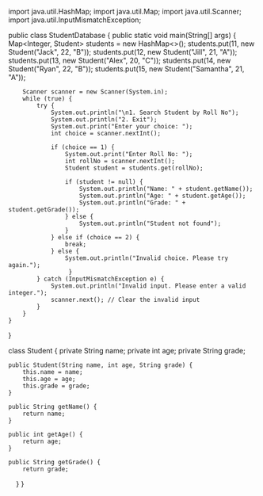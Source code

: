 import java.util.HashMap;
import java.util.Map;
import java.util.Scanner;
import java.util.InputMismatchException;

public class StudentDatabase {
    public static void main(String[] args) {
        Map<Integer, Student> students = new HashMap<>();
        students.put(11, new Student("Jack", 22, "B"));
        students.put(12, new Student("Jill", 21, "A"));
        students.put(13, new Student("Alex", 20, "C"));
        students.put(14, new Student("Ryan", 22, "B"));
        students.put(15, new Student("Samantha", 21, "A"));

        Scanner scanner = new Scanner(System.in);
        while (true) {
            try {
                System.out.println("\n1. Search Student by Roll No");
                System.out.println("2. Exit");
                System.out.print("Enter your choice: ");
                int choice = scanner.nextInt();

                if (choice == 1) {
                    System.out.print("Enter Roll No: ");
                    int rollNo = scanner.nextInt();
                    Student student = students.get(rollNo);

                    if (student != null) {
                        System.out.println("Name: " + student.getName());
                        System.out.println("Age: " + student.getAge());
                        System.out.println("Grade: " + student.getGrade());
                    } else {
                        System.out.println("Student not found");
                    }
                } else if (choice == 2) {
                    break;
                } else {
                    System.out.println("Invalid choice. Please try again.");
                     }
            } catch (InputMismatchException e) {
                System.out.println("Invalid input. Please enter a valid integer.");
                scanner.next(); // Clear the invalid input
            }
        }
    }
}

class Student {
    private String name;
    private int age;
    private String grade;

    public Student(String name, int age, String grade) {
        this.name = name;
        this.age = age;
        this.grade = grade;
    }

    public String getName() {
        return name;
    }

    public int getAge() {
        return age;
    }

    public String getGrade() {
        return grade;
    }
}
